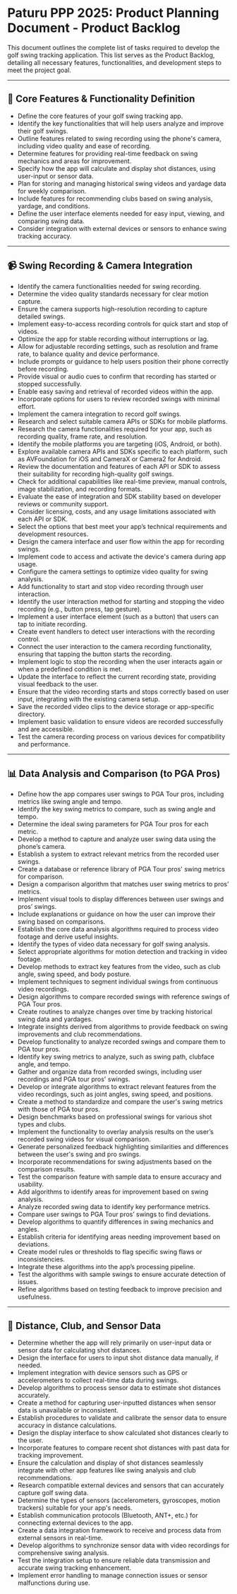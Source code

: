 # Paturu PPP 2025: Product Planning Document - Product Backlog

This document outlines the complete list of tasks required to develop the golf swing tracking application. This list serves as the Product Backlog, detailing all necessary features, functionalities, and development steps to meet the project goal.

---

## 🚀 Core Features & Functionality Definition

* Define the core features of your golf swing tracking app.
* Identify the key functionalities that will help users analyze and improve their golf swings.
* Outline features related to swing recording using the phone's camera, including video quality and ease of recording.
* Determine features for providing real-time feedback on swing mechanics and areas for improvement.
* Specify how the app will calculate and display shot distances, using user-input or sensor data.
* Plan for storing and managing historical swing videos and yardage data for weekly comparison.
* Include features for recommending clubs based on swing analysis, yardage, and conditions.
* Define the user interface elements needed for easy input, viewing, and comparing swing data.
* Consider integration with external devices or sensors to enhance swing tracking accuracy.

---

## 📹 Swing Recording & Camera Integration

* Identify the camera functionalities needed for swing recording.
* Determine the video quality standards necessary for clear motion capture.
* Ensure the camera supports high-resolution recording to capture detailed swings.
* Implement easy-to-access recording controls for quick start and stop of videos.
* Optimize the app for stable recording without interruptions or lag.
* Allow for adjustable recording settings, such as resolution and frame rate, to balance quality and device performance.
* Include prompts or guidance to help users position their phone correctly before recording.
* Provide visual or audio cues to confirm that recording has started or stopped successfully.
* Enable easy saving and retrieval of recorded videos within the app.
* Incorporate options for users to review recorded swings with minimal effort.
* Implement the camera integration to record golf swings.
* Research and select suitable camera APIs or SDKs for mobile platforms.
* Research the camera functionalities required for your app, such as recording quality, frame rate, and resolution.
* Identify the mobile platforms you are targeting (iOS, Android, or both).
* Explore available camera APIs and SDKs specific to each platform, such as AVFoundation for iOS and CameraX or Camera2 for Android.
* Review the documentation and features of each API or SDK to assess their suitability for recording high-quality golf swings.
* Check for additional capabilities like real-time preview, manual controls, image stabilization, and recording formats.
* Evaluate the ease of integration and SDK stability based on developer reviews or community support.
* Consider licensing, costs, and any usage limitations associated with each API or SDK.
* Select the options that best meet your app’s technical requirements and development resources.
* Design the camera interface and user flow within the app for recording swings.
* Implement code to access and activate the device's camera during app usage.
* Configure the camera settings to optimize video quality for swing analysis.
* Add functionality to start and stop video recording through user interaction.
* Identify the user interaction method for starting and stopping the video recording (e.g., button press, tap gesture).
* Implement a user interface element (such as a button) that users can tap to initiate recording.
* Create event handlers to detect user interactions with the recording control.
* Connect the user interaction to the camera recording functionality, ensuring that tapping the button starts the recording.
* Implement logic to stop the recording when the user interacts again or when a predefined condition is met.
* Update the interface to reflect the current recording state, providing visual feedback to the user.
* Ensure that the video recording starts and stops correctly based on user input, integrating with the existing camera setup.
* Save the recorded video clips to the device storage or app-specific directory.
* Implement basic validation to ensure videos are recorded successfully and are accessible.
* Test the camera recording process on various devices for compatibility and performance.

---

## 📊 Data Analysis and Comparison (to PGA Pros)

* Define how the app compares user swings to PGA Tour pros, including metrics like swing angle and tempo.
* Identify the key swing metrics to compare, such as swing angle and tempo.
* Determine the ideal swing parameters for PGA Tour pros for each metric.
* Develop a method to capture and analyze user swing data using the phone’s camera.
* Establish a system to extract relevant metrics from the recorded user swings.
* Create a database or reference library of PGA Tour pros' swing metrics for comparison.
* Design a comparison algorithm that matches user swing metrics to pros’ metrics.
* Implement visual tools to display differences between user swings and pros’ swings.
* Include explanations or guidance on how the user can improve their swing based on comparisons.
* Establish the core data analysis algorithms required to process video footage and derive useful insights.
* Identify the types of video data necessary for golf swing analysis.
* Select appropriate algorithms for motion detection and tracking in video footage.
* Develop methods to extract key features from the video, such as club angle, swing speed, and body posture.
* Implement techniques to segment individual swings from continuous video recordings.
* Design algorithms to compare recorded swings with reference swings of PGA Tour pros.
* Create routines to analyze changes over time by tracking historical swing data and yardages.
* Integrate insights derived from algorithms to provide feedback on swing improvements and club recommendations.
* Develop functionality to analyze recorded swings and compare them to PGA tour pros.
* Identify key swing metrics to analyze, such as swing path, clubface angle, and tempo.
* Gather and organize data from recorded swings, including user recordings and PGA tour pros' swings.
* Develop or integrate algorithms to extract relevant features from the video recordings, such as joint angles, swing speed, and positions.
* Create a method to standardize and compare the user's swing metrics with those of PGA tour pros.
* Design benchmarks based on professional swings for various shot types and clubs.
* Implement the functionality to overlay analysis results on the user’s recorded swing videos for visual comparison.
* Generate personalized feedback highlighting similarities and differences between the user's swing and pro swings.
* Incorporate recommendations for swing adjustments based on the comparison results.
* Test the comparison feature with sample data to ensure accuracy and usability.
* Add algorithms to identify areas for improvement based on swing analysis.
* Analyze recorded swing data to identify key performance metrics.
* Compare user swings to PGA Tour pros’ swings to find deviations.
* Develop algorithms to quantify differences in swing mechanics and angles.
* Establish criteria for identifying areas needing improvement based on deviations.
* Create model rules or thresholds to flag specific swing flaws or inconsistencies.
* Integrate these algorithms into the app’s processing pipeline.
* Test the algorithms with sample swings to ensure accurate detection of issues.
* Refine algorithms based on testing feedback to improve precision and usefulness.

---

## 🎯 Distance, Club, and Sensor Data

* Determine whether the app will rely primarily on user-input data or sensor data for calculating shot distances.
* Design the interface for users to input shot distance data manually, if needed.
* Implement integration with device sensors such as GPS or accelerometers to collect real-time data during swings.
* Develop algorithms to process sensor data to estimate shot distances accurately.
* Create a method for capturing user-inputted distances when sensor data is unavailable or inconsistent.
* Establish procedures to validate and calibrate the sensor data to ensure accuracy in distance calculations.
* Design the display interface to show calculated shot distances clearly to the user.
* Incorporate features to compare recent shot distances with past data for tracking improvement.
* Ensure the calculation and display of shot distances seamlessly integrate with other app features like swing analysis and club recommendations.
* Research compatible external devices and sensors that can accurately capture golf swing data.
* Determine the types of sensors (accelerometers, gyroscopes, motion trackers) suitable for your app's needs.
* Establish communication protocols (Bluetooth, ANT+, etc.) for connecting external devices to the app.
* Create a data integration framework to receive and process data from external sensors in real-time.
* Develop algorithms to synchronize sensor data with video recordings for comprehensive swing analysis.
* Test the integration setup to ensure reliable data transmission and accurate swing tracking enhancement.
* Implement error handling to manage connection issues or sensor malfunctions during use.
